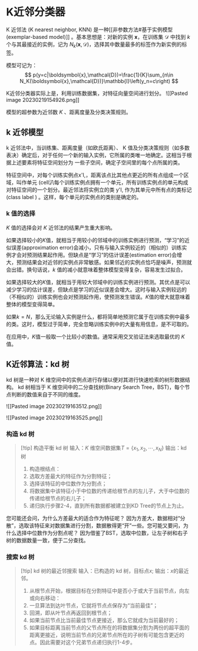 # K近邻分类器

K 近邻法 (K nearest neighbor, KNN) 是一种[[非参数方法#基于实例模型(exemplar-based model)]] 。基本思想是：对新的实例 $\mathbf{x}$，在训练集 $\mathcal{D}$ 中找到 $k$ 个与其最接近的实例，记为 $N_k(\mathbf{x},\mathcal{D})$，选择其中数量最多的标签作为新实例的标签。

模型可记为：
$$ p(y=c|\boldsymbol{x},\mathcal{D})=\frac{1}{K}\sum_{n\in N_K(\boldsymbol{x},\mathcal{D})}\mathbb{I}\left(y_n=c\right) $$

K近邻分类器实际上是，利用训练数据集，对特征向量空间进行划分。
![[Pasted image 20230219154926.png]]

模型的超参数为近邻数 $K$ 、距离度量及分类决策规则。

## k 近邻模型

k 近邻法中，当训练集、距离度量（如欧氏距离）、 K 值及分类决策规则（如多数表决）确定后，对于任何一个新的输入实例，它所属的类唯一地确定。这相当于根据上述要素将特征空间划分为 一些子空间，确定子空间里的每个点所属的类。

特征空间中，对每个训练实例点x'I,，距离该点比其他点更近的所有点组成一个区域，叫作单元 (cell汃每个训练实例点拥有一个单元，所有训练实例点的单元构成对特征空间的一个划分。最近邻法将实例立的类 y'I, 作为其单元中所有点的类标记(class label ) 。这样，每个单元的实例点的类别是确定的。




### k 值的选择

$K$ 值的选择会对 $K$ 近邻法的结果产生重大影响。

如果选择较小的$K$值，就相当于用较小的邻域中的训练实例进行预测，“学习”的近似误差(approximation error)会减小，只有与输入实例较近的（相似的）训练实例才会对预测结果起作用。但缺点是“学习”的估计误差(estimation error)会增大，预测结果会对近邻的实例点非常敏感。如果邻近的实例点恰巧是噪声，预测就会出错。换句话说，$k$ 值的减小就意味着整体模型变得复杂，容易发生过拟合。

如果选择较大的$K$值，就相当于用较大邻域中的训练实例进行预测。其优点是可以减少学习的估计误差，但缺点是学习的近似误差会增大。这时与输入实例较远的（不相似的）训练实例也会对预测起作用，使预测发生错误。$K$值的增大就意味着整体的模型变得简单。

如果$k = N$，那么无论输入实例是什么，都将简单地预测它属于在训练实例中最多的类。这时，模型过于简单，完全忽略训练实例中的大量有用信息，是不可取的。

在应用中，$K$值一般取一个比较小的数值。通常采用交叉验证法来选取最优的 $K$ 值。

## K近邻算法：kd 树

kd 树是一种对 K 维空间中的实例点进行存储以便对其进行快速检索的树形数据结构。 kd 树相当于 K 维空间中的二分查找树(Binary Search Tree，BST)，每个节点判断的数值来自于不同的维度。

![[Pasted image 20230219163512.png]]

![[Pasted image 20230219163525.png]]

### 构造 kd 树

>[!tip] 构造平衡 kd 树
>输入：$K$ 维空间数据集$T = \{x_1, x_{2},\cdots,x_{N}\}$
>输出：kd 树
>1. 构造根结点：
>2. 选取方差最大的特征作为分割特征；
>3. 选择该特征的中位数作为分割点；
>4. 将数据集中该特征小于中位数的传递给根节点的左儿子，大于中位数的传递给根节点的右儿子；
>5. 递归执行步骤2-4，直到所有数据都被建立到KD Tree的节点上为止。

您可能还会问，为什么方差最大的适合作为特征呢？ 因为方差大，数据相对“分散”，选取该特征来对数据集进行分割，数据散得更“开”一些。您可能又要问，为什么选择中位数作为分割点呢？ 因为借鉴了BST，选取中位数，让左子树和右子树的数据数量一致，便于二分查找。

### 搜索 kd 树

>[!tip] kd 树的最近邻搜索
>输入：已构造的 kd 树，目标点$x$;
>输出：$x$的最近邻。
>1. 从根节点开始，根据目标在分割特征中是否小于或大于当前节点，向左或向右移动：
>2. 一旦算法到达叶节点，它就将节点点保存为“当前最佳”；
>3. 回溯，即从叶节点再返回到根节点；
>4. 如果当前节点比当前最佳节点更接近，那么它就成为当前最好的；
>5. 如果目标距离当前节点的父节点所在的将数据集分割为两份的超平面的距离更接近，说明当前节点的兄弟节点所在的子树有可能包含更近的点。因此需要对这个兄弟节点递归执行1-4步。
